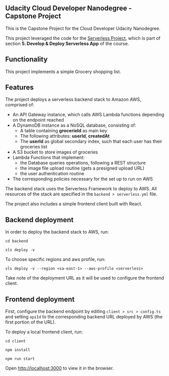 ## Udacity Cloud Developer Nanodegree - Capstone Project

This is the Capstone Project for the Cloud Developer Udacity Nanodegree.

This project leveraged the code for the [Serverless Project](https://github.com/udacity/cloud-developer/tree/master/course-04/project/c4-final-project-starter-code), which is part of section **5. Develop & Deploy Serverless App** of the course.

## Functionality

This project implements a simple Grocery shopping list.

## Features

The project deploys a serverless backend stack to Amazon AWS, comprised of:

* An API Gateway instance, which calls AWS Lambda functions depending on the endpoint reached
* A DynamoDB instance as a NoSQL database, consisting of:
    * A table containing **grocerieId** as main key
    * The following attributes: **userId**, **createdAt**
    * The **userId** as global secondary index, such that each user has their groceries list
* A S3 bucket to store images of groceries
* Lambda Functions that implement:
    * the Database queries operations, following a REST structure
    * the image file upload routine (gets a presigned upload URL)
    * the user authentication routine
* The corresponding policies necessary for the set up to run on AWS

The backend stack uses the Serverless Framework to deploy to AWS. All resources of the stack are specified in the `backend > serverless.yml` file.

The project also includes a simple frontend client built with React.

## Backend deployment

In order to deploy the backend stack to AWS, run:

`cd backend`

`sls deploy -v`

To choose specific regions and aws profile, run:

`sls deploy -v --region <sa-east-1> --aws-profile <serverless>`

Take note of the deployment URL as it will be used to configure the frontend client.

## Frontend deployment

First, configure the backend endpoint by editing `client > src > config.ts` and setting `apiId` to the corresponding backend URL deployed by AWS (the first portion of the URL).

To deploy a local frontend client, run:

`cd client`

`npm install`

`npm run start`


Open [http://localhost:3000](http://localhost:3000) to view it in the browser.
